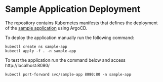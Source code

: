 # Sample Application Deployment

The repository contains Kubernetes manifests that defines the deployment of the
[sample application](https://github.com/gitopsbook/sample-app) using ArgoCD.

To deploy the application manually run the following command:

```
kubectl create ns sample-app
kubectl apply -f . -n sample-app
```

To test the application run the command below and access http://localhost:8080/

```
kubectl port-forward svc/sample-app 8080:80 -n sample-app
```
